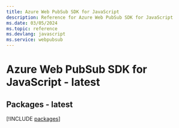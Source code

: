 ```yaml
---
title: Azure Web PubSub SDK for JavaScript
description: Reference for Azure Web PubSub SDK for JavaScript
ms.date: 03/05/2024
ms.topic: reference
ms.devlang: javascript
ms.service: webpubsub
---
```

# Azure Web PubSub SDK for JavaScript - latest
## Packages - latest
[!INCLUDE [packages](web-pubsub-index.md)]